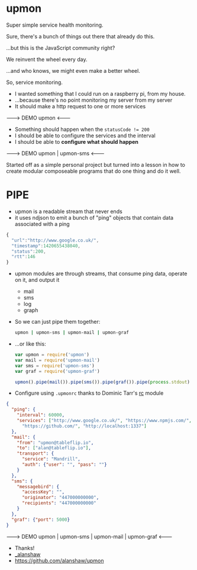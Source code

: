 # upmon
Super simple service health monitoring.

Sure, there's a bunch of things out there that already do this.

...but this is the JavaScript community right?

We reinvent the wheel every day.

...and who knows, we might even make a better wheel.

So, service monitoring.

* I wanted something that I could run on a raspberry pi, from my house.
* ...because there's no point monitoring my server from my server
* It should make a http request to one or more services

---> DEMO upmon <---

* Something should happen when the `statusCode != 200`
* I should be able to configure the services and the interval
* I should be able to **configure what should happen**

---> DEMO upmon | upmon-sms <---

Started off as a simple personal project but turned into a lesson in how to create modular composeable programs that do one thing and do it well.

# PIPE

* upmon is a readable stream that never ends
* it uses ndjson to emit a bunch of "ping" objects that contain data associated with a ping

```js
{
  "url":"http://www.google.co.uk/",
  "timestamp":1420655438040,
  "status":200,
  "rtt":146
}
```

* upmon modules are through streams, that consume ping data, operate on it, and output it
    - mail
    - sms
    - log
    - graph

* So we can just pipe them together:
    
    ```sh
    upmon | upmon-sms | upmon-mail | upmon-graf
    ```

* ...or like this:

    ```js
    var upmon = require('upmon')
    var mail = require('upmon-mail')
    var sms = require('upmon-sms')
    var graf = require('upmon-graf')

    upmon().pipe(mail()).pipe(sms()).pipe(graf()).pipe(process.stdout)
    ```

* Configure using `.upmonrc` thanks to Dominic Tarr's [rc](https://www.npmjs.com/package/rc) module

```json
{
  "ping": {
    "interval": 60000,
    "services": ["http://www.google.co.uk/", "https://www.npmjs.com/",
      "https://github.com/", "http://localhost:1337"]
  },
  "mail": {
    "from": "upmon@tableflip.io",
    "to": ["alan@tableflip.io"],
    "transport": {
      "service": "Mandrill",
      "auth": {"user": "", "pass": ""}
    }
  },
  "sms": {
    "messagebird": {
      "accessKey": "",
      "originator": "447000000000",
      "recipients": "447000000000"
    }
  },
  "graf": {"port": 5000}
}
```

---> DEMO upmon | upmon-sms | upmon-mail | upmon-graf <---

* Thanks!
* [_alanshaw](http://twitter.com/_alanshaw)
*  https://github.com/alanshaw/upmon
